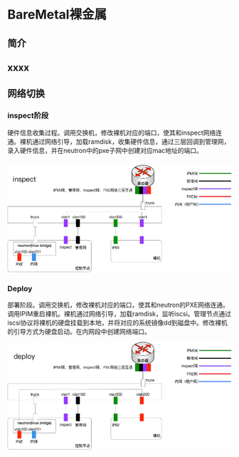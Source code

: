 # BareMetal裸金属

## 简介

## xxxx

## 网络切换

### inspect阶段

硬件信息收集过程。调用交换机，修改裸机对应的端口，使其和inspect网络连通。裸机通过网络引导，加载ramdisk，收集硬件信息，通过三层回调到管理网，录入硬件信息，并在neutron中的pxe子网中创建对应mac地址的端口。

### ![](/_images/ironic_netswitch_inspect.png)

### Deploy

部署阶段。调用交换机，修改裸机对应的端口，使其和neutron的PXE网络连通。调用IPIM重启裸机。裸机通过网络引导，加载ramdisk，监听iscsi。管理节点通过iscsi协议将裸机的硬盘挂载到本地，并将对应的系统镜像dd到磁盘中。修改裸机的引导方式为硬盘启动。在内网段中创建网络端口。

![](/assets/ironic_netswitch_deploy.png)

### 




